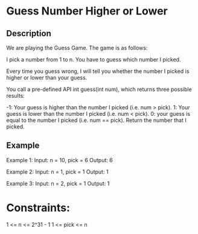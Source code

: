 # Guess Number Higher or Lower
## Description

We are playing the Guess Game. The game is as follows:

I pick a number from 1 to n. You have to guess which number I picked.

Every time you guess wrong, I will tell you whether the number I picked is higher or lower than your guess.

You call a pre-defined API int guess(int num), which returns three possible results:

-1: Your guess is higher than the number I picked (i.e. num > pick).
1: Your guess is lower than the number I picked (i.e. num < pick).
0: your guess is equal to the number I picked (i.e. num == pick).
Return the number that I picked.

## Example
Example 1:
Input: n = 10, pick = 6
Output: 6

Example 2:
Input: n = 1, pick = 1
Output: 1

Example 3:
Input: n = 2, pick = 1
Output: 1

# Constraints:
1 <= n <= 2^31 - 1
1 <= pick <= n